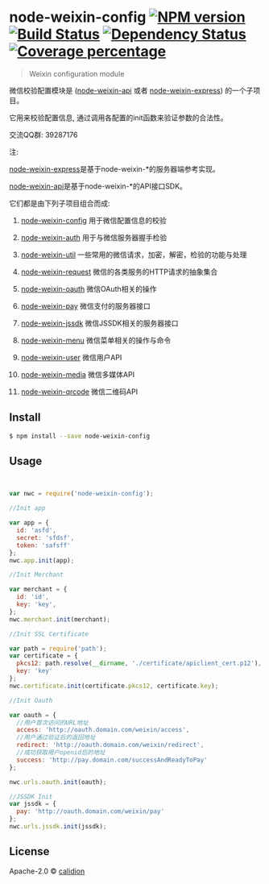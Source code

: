 # node-weixin-config [![NPM version][npm-image]][npm-url] [![Build Status][travis-image]][travis-url] [![Dependency Status][daviddm-image]][daviddm-url] [![Coverage percentage][coveralls-image]][coveralls-url]
> Weixin configuration module

微信校验配置模块是
([node-weixin-api](https://github.com/node-weixin/node-weixin-api)
或者
[node-weixin-express](https://github.com/node-weixin/node-weixin-express))
的一个子项目。

它用来校验配置信息, 通过调用各配置的init函数来验证参数的合法性。

交流QQ群: 39287176

注:

 [node-weixin-express](https://github.com/node-weixin/node-weixin-express)是基于node-weixin-*的服务器端参考实现。

 [node-weixin-api](https://github.com/node-weixin/node-weixin-api)是基于node-weixin-*的API接口SDK。

 它们都是由下列子项目组合而成:

 1. [node-weixin-config](https://github.com/node-weixin/node-weixin-config)
    用于微信配置信息的校验

 2. [node-weixin-auth](https://github.com/node-weixin/node-weixin-auth)
    用于与微信服务器握手检验

 3. [node-weixin-util](https://github.com/node-weixin/node-weixin-util)
    一些常用的微信请求，加密，解密，检验的功能与处理

 4. [node-weixin-request](https://github.com/node-weixin/node-weixin-request)
    微信的各类服务的HTTP请求的抽象集合

 5. [node-weixin-oauth](https://github.com/node-weixin/node-weixin-oauth)
    微信OAuth相关的操作

 6. [node-weixin-pay](https://github.com/node-weixin/node-weixin-pay)
    微信支付的服务器接口

 7. [node-weixin-jssdk](https://github.com/node-weixin/node-weixin-jssdk)
    微信JSSDK相关的服务器接口

 8. [node-weixin-menu](https://github.com/node-weixin/node-weixin-menu)
    微信菜单相关的操作与命令

 9. [node-weixin-user](https://github.com/node-weixin/node-weixin-user)
    微信用户API

10. [node-weixin-media](https://github.com/node-weixin/node-weixin-media)
    微信多媒体API

11. [node-weixin-qrcode](https://github.com/node-weixin/node-weixin-qrcode)
    微信二维码API



## Install

```sh
$ npm install --save node-weixin-config
```


## Usage

```js


var nwc = require('node-weixin-config');

//Init app

var app = {
  id: 'asfd',
  secret: 'sfdsf',
  token: 'safsff'
};
nwc.app.init(app);

//Init Merchant

var merchant = {
  id: 'id',
  key: 'key',
};
nwc.merchant.init(merchant);

//Init SSL Certificate

var path = require('path');
var certificate = {
  pkcs12: path.resolve(__dirname, './certificate/apiclient_cert.p12'),
  key: 'key'
};
nwc.certificate.init(certificate.pkcs12, certificate.key);

//Init Oauth

var oauth = {
  //用户首次访问的URL地址
  access: 'http://oauth.domain.com/weixin/access',
  //用户通过验证后的返回地址
  redirect: 'http://oauth.domain.com/weixin/redirect',
  //成功获取用户openid后的地址
  success: 'http://pay.domain.com/successAndReadyToPay'
};

nwc.urls.oauth.init(oauth);

//JSSDK Init
var jssdk = {
  pay: 'http://oauth.domain.com/weixin/pay'
};
nwc.urls.jssdk.init(jssdk);

```

## License

Apache-2.0 © [calidion](calidion.github.io)


[npm-image]: https://badge.fury.io/js/node-weixin-config.svg
[npm-url]: https://npmjs.org/package/node-weixin-config
[travis-image]: https://travis-ci.org/node-weixin/node-weixin-config.svg?branch=master
[travis-url]: https://travis-ci.org/node-weixin/node-weixin-config
[daviddm-image]: https://david-dm.org/node-weixin/node-weixin-config.svg?theme=shields.io
[daviddm-url]: https://david-dm.org/node-weixin/node-weixin-config
[coveralls-image]: https://coveralls.io/repos/node-weixin/node-weixin-config/badge.svg
[coveralls-url]: https://coveralls.io/r/node-weixin/node-weixin-config
